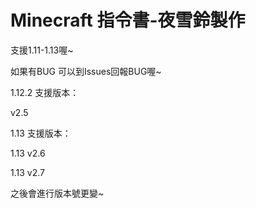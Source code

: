 # Minecraft 指令書-夜雪鈴製作
支援1.11-1.13喔~

如果有BUG 可以到Issues回報BUG喔~

1.12.2 支援版本：

v2.5



1.13 支援版本：

1.13 v2.6

1.13 v2.7

之後會進行版本號更變~
